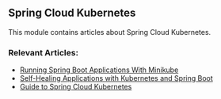 ## Spring Cloud Kubernetes

This module contains articles about Spring Cloud Kubernetes.

### Relevant Articles:

- [Running Spring Boot Applications With Minikube](https://www.baeldung.com/spring-boot-minikube)
- [Self-Healing Applications with Kubernetes and Spring Boot](https://www.baeldung.com/spring-boot-kubernetes-self-healing-apps)
- [Guide to Spring Cloud Kubernetes](https://www.baeldung.com/spring-cloud-kubernetes)
